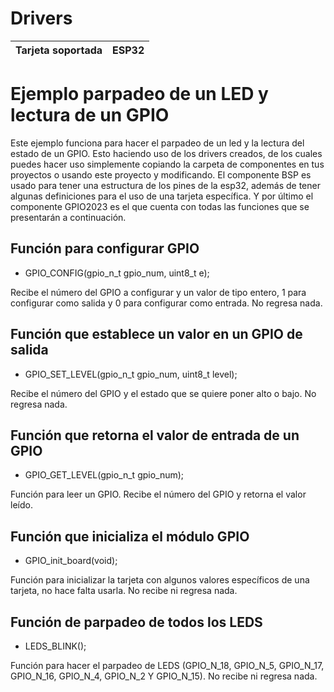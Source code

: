 # Drivers

| Tarjeta soportada | ESP32 | 
| ----------------- | ----- | 

# Ejemplo parpadeo de un LED y lectura de un GPIO

Este ejemplo funciona para hacer el parpadeo de un led y la lectura del estado de un GPIO. Esto haciendo uso de los drivers creados, de los cuales puedes hacer uso simplemente copiando la carpeta de componentes en tus proyectos o usando este proyecto y modificando. El componente BSP es usado para tener una estructura de los pines de la esp32, además de tener algunas definiciones para el uso de una tarjeta específica. Y por último el componente GPIO2023 es el que cuenta con todas las funciones que se presentarán a continuación. 


## Función para configurar GPIO
* GPIO_CONFIG(gpio_n_t gpio_num,  uint8_t e);     

Recibe el número del GPIO a configurar y un valor de tipo entero, 1 para configurar como salida y 0 para configurar como entrada. No regresa nada.

## Función que establece un valor en un GPIO de salida
* GPIO_SET_LEVEL(gpio_n_t gpio_num, uint8_t level);  

Recibe el número del GPIO y el estado que se quiere poner alto o bajo. No regresa nada.

## Función que retorna el valor de entrada de un GPIO
* GPIO_GET_LEVEL(gpio_n_t gpio_num);  

Función para leer un GPIO. Recibe el número del GPIO y retorna el valor leído.

## Función que inicializa el módulo GPIO
* GPIO_init_board(void);  

Función para inicializar la tarjeta con algunos valores específicos de una tarjeta, no hace falta usarla. No recibe ni regresa nada.

## Función de parpadeo de todos los LEDS
* LEDS_BLINK();  

Función para hacer el parpadeo de LEDS  (GPIO_N_18, GPIO_N_5, GPIO_N_17, GPIO_N_16, GPIO_N_4, GPIO_N_2 Y GPIO_N_15).  No recibe ni regresa nada.
